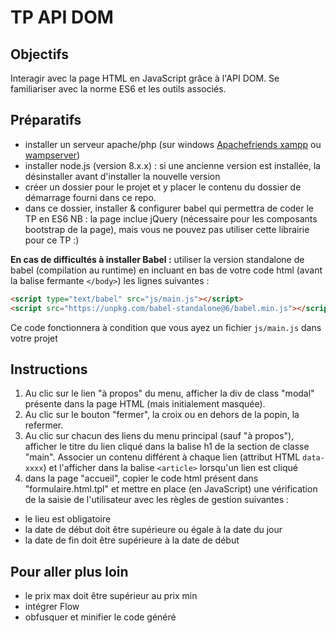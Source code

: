 # TP API DOM

## Objectifs
Interagir avec la page HTML en JavaScript grâce à l'API DOM.
Se familiariser avec la norme ES6 et les outils associés.

## Préparatifs
- installer un serveur apache/php (sur windows [Apachefriends xampp](https://www.apachefriends.org/fr/index.html) ou [wampserver](http://www.wampserver.com/))
- installer node.js (version 8.x.x) : si une ancienne version est installée, la désinstaller avant d'installer la nouvelle version
- créer un dossier pour le projet et y placer le contenu du dossier de démarrage fourni dans ce repo.
- dans ce dossier, installer & configurer babel qui permettra de coder le TP en ES6
NB : la page inclue jQuery (nécessaire pour les composants bootstrap de la page), mais vous ne pouvez pas utiliser cette librairie pour ce TP :)

**En cas de difficultés à installer Babel :**
utiliser la version standalone de babel (compilation au runtime) en incluant en bas de votre code html (avant la balise fermante `</body>`) les lignes suivantes :
```html
<script type="text/babel" src="js/main.js"></script>
<script src="https://unpkg.com/babel-standalone@6/babel.min.js"></script>
```
Ce code fonctionnera à condition que vous ayez un fichier `js/main.js` dans votre projet

## Instructions
1. Au clic sur le lien "à propos" du menu, afficher la div de class "modal" présente dans la page HTML (mais initialement masquée).
2. Au clic sur le bouton "fermer", la croix ou en dehors de la popin, la refermer.
3. Au clic sur chacun des liens du menu principal (sauf "à propos"), afficher le titre du lien cliqué dans la balise h1 de la section de classe "main". Associer un contenu différent à chaque lien (attribut HTML `data-xxxx`) et l'afficher dans la balise `<article>` lorsqu'un lien est cliqué
5. dans la page "accueil", copier le code html présent dans "formulaire.html.tpl" et mettre en place (en JavaScript) une vérification de la saisie de l'utilisateur avec les règles de gestion suivantes : 
- le lieu est obligatoire
- la date de début doit être supérieure ou égale à la date du jour
- la date de fin doit être supérieure à la date de début

## Pour aller plus loin
- le prix max doit être supérieur au prix min
- intégrer Flow
- obfusquer et minifier le code généré
